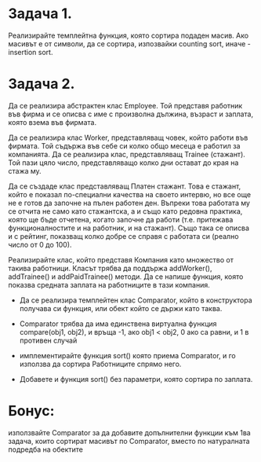 # Задача 1. 
Реализирайте темплейтна функция, която сортира подаден масив. Ако масивът е от символи, да се сортира, изпозвайки counting sort, иначе - insertion sort.

# Задача 2. 
Да се реализира абстрактен клас Employee. Той представя работник във фирма и се описва с име с произволна дължина, възраст и заплата, която взема във фирмата.

Да се реализира клас Worker, представляващ човек, който работи във фирмата. Той съдържа във себе си колко общо месеца е работил за компанията. Да се реализира клас, представляващ Trainee (стажант). Той пази цяло число, представляващо колко дни остават до края на стажа му.

Да се създаде клас представляващ Платен стажант. Това е стажант, който е показал по-специални качества на своето интервю, но все още не е готов да започне на пълен работен ден. Въпреки това работата му се отчита не само като стажантска, а и също като редовна практика, която ще бъде отчетена, когато започне да работи (т.е. притежава функционалностите и на работник, и на стажант). Също така се описва и с рейтинг, показващ колко добре се справя с работата си (реално число от 0 до 100).

Реализирайте клас, който представя Компания като множество от такива работници. Класът трябва да поддържа addWorker(), addTrainee() и addPaidTrainee() методи. Да се напише функция, която показва средната заплата на работниците в тази компания.

- Да се реализира темплейтен клас Comparator, който в конструктора получава си функция, или обект който се държи като таква. 
- Comparator трябва да има единствена виртуална функция compare(obj1, obj2), и връща -1, ако obj1 < obj2, 0 ако са равни, и 1 в противен случай

- имплементирайте функция sort() която приема Comparator, и го използва да сортира Работниците спрямо него.
- Добавете и функция sort() без параметри, която сортира по заплата.

# Бонус: 
използвайте Comparator за да добавите допълнителни функции към 1ва задача, които сортират масивът по Comparator, вместо по натуралната подредба на обектите 
